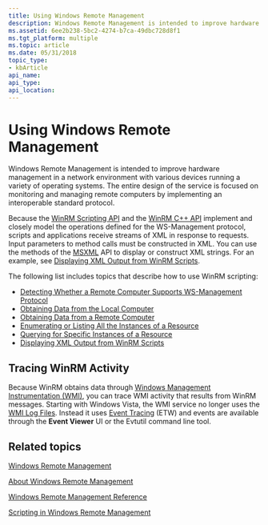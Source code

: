 ```yaml
---
title: Using Windows Remote Management
description: Windows Remote Management is intended to improve hardware management in a network environment with various devices running a variety of operating systems.
ms.assetid: 6ee2b238-5bc2-4274-b7ca-49dbc728d8f1
ms.tgt_platform: multiple
ms.topic: article
ms.date: 05/31/2018
topic_type: 
- kbArticle
api_name: 
api_type: 
api_location: 
---
```


# Using Windows Remote Management

Windows Remote Management is intended to improve hardware management in a network environment with various devices running a variety of operating systems. The entire design of the service is focused on monitoring and managing remote computers by implementing an interoperable standard protocol.

Because the [WinRM Scripting API](winrm-scripting-api.md) and the [WinRM C++ API](winrm-c---api.md) implement and closely model the operations defined for the WS-Management protocol, scripts and applications receive streams of XML in response to requests. Input parameters to method calls must be constructed in XML. You can use the methods of the [MSXML](https://go.microsoft.com/fwlink/p/?linkid=57523) API to display or construct XML strings. For an example, see [Displaying XML Output from WinRM Scripts](displaying-xml-output-from-winrm-scripts.md).

The following list includes topics that describe how to use WinRM scripting:

-   [Detecting Whether a Remote Computer Supports WS-Management Protocol](detecting-whether-a-remote-computer-supports-ws-management-protocol.md)
-   [Obtaining Data from the Local Computer](obtaining-data-from-the-local-computer.md)
-   [Obtaining Data from a Remote Computer](obtaining-data-from-a-remote-computer.md)
-   [Enumerating or Listing All the Instances of a Resource](enumerating-or-listing-all-instances-of-a-resource.md)
-   [Querying for Specific Instances of a Resource](querying-for-specific-instances-of-a-resource.md)
-   [Displaying XML Output from WinRM Scripts](displaying-xml-output-from-winrm-scripts.md)

## Tracing WinRM Activity

Because WinRM obtains data through [Windows Management Instrumentation (WMI)](https://docs.microsoft.com/windows/desktop/WmiSdk/wmi-start-page), you can trace WMI activity that results from WinRM messages. Starting with Windows Vista, the WMI service no longer uses the [WMI Log Files](https://docs.microsoft.com/windows/desktop/WmiSdk/wmi-log-files). Instead it uses [Event Tracing](https://docs.microsoft.com/windows/desktop/ETW/event-tracing-portal) (ETW) and events are available through the **Event Viewer** UI or the Evtutil command line tool.

## Related topics

<dl> <dt>

[Windows Remote Management](portal.md)
</dt> <dt>

[About Windows Remote Management](about-windows-remote-management.md)
</dt> <dt>

[Windows Remote Management Reference](windows-remote-management-reference.md)
</dt> <dt>

[Scripting in Windows Remote Management](scripting-in-windows-remote-management.md)
</dt> </dl>

 

 




